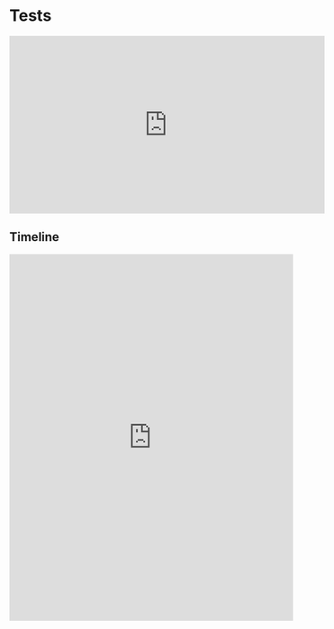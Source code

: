 # Tests

<iframe width="560" height="315" src="http://www.youtube.com/embed/EKoxLxzWNOk" frameborder="0" allowfullscreen="allowfullscreen"></iframe>

## Timeline
<iframe src='https://cdn.knightlab.com/libs/timeline3/latest/embed/index.html?source=1QPymWN7KAVxnSHz9QOGtTVhPyzmtjFyBVU5d2es9plc&font=Default&lang=en&initial_zoom=2&height=650' width='100%' height='650' frameborder='0'></iframe>
